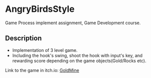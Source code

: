 # AngryBirdsStyle

Game Process implement assignment, Game Development course.

## Description

- Implementation of 3 level game.
- Including the hook's swing, shoot the hook with input's key, and rewarding score depending on the game objects(Gold/Rocks etc).

Link to the game in itch.io: [GoldMine](https://parkpulse.itch.io/goldmine)
